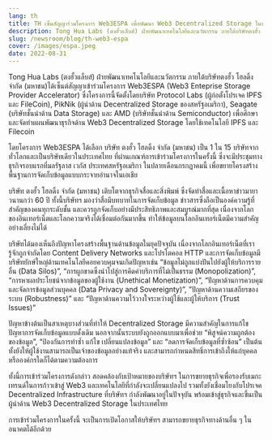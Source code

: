 ```yaml
---
lang: th
title: TH เซ็นสัญญาร่วมโครงการ Web3ESPA เพื่อพัฒนา Web3 Decentralized Storage ในประเทศไทย
description: Tong Hua Labs (ตงฮั้วแล็บส์) ฝ่ายพัฒนาเทคโนโลยีและนวัตกรรม ภายใต้บริษัทตงฮั้ว โฮลดิ้ง จำกัด (มหาชน)ได้เซ็นต์สัญญาเข้าร่วมโครงการ Web3ESPA (Web3 Enteprise Storage Provider Accelerator) ซึ่งโครงการนี้จัดตั้งโดยบริษัท Protocol Labs (ผู้ก่อตั้งโปรเจค IPFS และ FileCoin), PikNik (ผู้นําด้าน Decentralized Storage ของสหรัฐอเมริกา), Seagate (บริษัทชั้นนำด้าน Data Storage) และ AMD (บริษัทชั้นนำด้าน Semiconductor) เพื่อศึกษาและจัดทำแผนพัฒนาธุรกิจด้าน Web3 Decentralized Storage โดยใช้เทคโนโลยี IPFS และ Filecoin
slug: /newsroom/blog/th-web3-espa
cover: /images/espa.jpeg
date: 2022-08-31
---
```


Tong Hua Labs (ตงฮั้วแล็บส์) ฝ่ายพัฒนาเทคโนโลยีและนวัตกรรม ภายใต้บริษัทตงฮั้ว โฮลดิ้ง จำกัด (มหาชน)ได้เซ็นต์สัญญาเข้าร่วมโครงการ Web3ESPA (Web3 Enteprise Storage Provider Accelerator) ซึ่งโครงการนี้จัดตั้งโดยบริษัท Protocol Labs (ผู้ก่อตั้งโปรเจค IPFS และ FileCoin), PikNik (ผู้นําด้าน Decentralized Storage ของสหรัฐอเมริกา), Seagate (บริษัทชั้นนำด้าน Data Storage) และ AMD (บริษัทชั้นนำด้าน Semiconductor) เพื่อศึกษาและจัดทำแผนพัฒนาธุรกิจด้าน Web3 Decentralized Storage โดยใช้เทคโนโลยี IPFS และ Filecoin


โดยโครงการ Web3ESPA ได้เลือก บริษัท ตงฮั้ว โฮลดิ้ง จำกัด (มหาชน) เป็น 1 ใน 15 บริษัทจากทั่วโลกและเป็นบริษัทเดียวในประเทศไทย ที่ผ่านเกณฑ์การเข้าร่วมโครงการในครั้งนี้ ซึ่งจะมีประชุมทางธุรกิจรอบแรกที่มลรัฐลาส เวกัส ประเทศสหรัฐอเมริกา ในปลายเดือนกรกฎาคมนี้ เพื่อขยายโครงสร้างพื้นฐานการจัดเก็บข้อมูลแบบกระจายอำนาจในเอเชีย

บริษัท ตงฮั้ว โฮลดิ้ง จำกัด (มหาชน) เติบโตจากธุรกิจสื่อและสิ่งพิมพ์ ซึ่งจัดทำสื่อและเนื้อหาข่าวมายาวนานกว่า 60 ปี ทั้งนี้บริษัทฯ มองว่าสื่อมีบทบาทในการจัดเก็บข้อมูล ข่าวสารซึ่งถือเป็นองค์ความรู้ที่สำคัญของคนทุกระดับชั้น และควรถูกจัดเก็บอย่างมีประสิทธิภาพและสมบูรณ์มากที่สุด เนื่องจากโลกของอินเทอร์เน็ตและโลกความจริงได้เชื่อมต่อกันมากขึ้น ทำให้ข้อมูลบนโลกอินเทอร์เน็ตมีความสำคัญอย่างเลี่ยงไม่ได้


บริษัทได้มองเห็นถึงปัญหาโครงสร้างพื้นฐานด้านข้อมูลในยุคปัจจุบัน เนื่องจากโลกอินเทอร์เน็ตที่เรารู้จักถูกจำกัดโดย Content Delivery Networks และโปรโตคอล HTTP และการจัดเก็บข้อมูลมีบริษัทยักษ์ใหญ่ด้านเทคโนโลยีคอยควบคุมจนเกิดปัญหาเช่น “ข้อมูลไม่ถูกแบ่งปันไปยังผู้ให้บริการรายอื่น (Data Silos)”, “การผูกขาดซึ่งนำไปสู่การคิดค่าบริการที่ไม่เป็นธรรม (Monopolization)”, “การหาผลประโยชน์จากข้อมูลของผู้ใช้งาน (Unethical Monetization)”, “ปัญหาด้านการควบคุมและจัดการข้อมูลส่วนบุคคล (Data Privacy and Sovereignty)”, ”ปัญหาด้านความเสถียรของระบบ (Robustness)” และ “ปัญหาด้านความไว้วางใจระหว่างผู้ใช้และผู้ให้บริการ (Trust Issues)”


ปัญหาข้างต้นเป็นสาเหตุบางส่วนที่ทำให้ Decentralized Storage มีความสำคัญในการแก้ไขปัญหาการจัดเก็บข้อมูลแบบดั้งเดิม นอกจากนั้นระบบยังถูกออกแบบมาเพื่อช่วย “พิสูจน์ความถูกต้องของข้อมูล”, “ป้องกันการทำซ้ำ แก้ไข เปลี่ยนแปลงข้อมูล” และ “ลดการจัดเก็บข้อมูลที่ซ้ำซ้อน” เป็นต้น ทั้งยังให้ผู้ใช้งานสามารถเป็นเจ้าของข้อมูลอย่างแท้จริง และสามารถกำหนดสิทธิ์การเข้าถึงให้แก่บุคคล หรือองค์กรใดก็ได้ตามความต้องการ


ทั้งนี้การเข้าร่วมโครงการดังกล่าว สอดคล้องกับเป้าหมายของบริษัทฯ ในการขยายธุรกิจเพื่อรองรับเมกะเทรนด์ในการก้าวเข้าสู่ Web3 และเทคโนโลยีที่กำลังจะเปลี่ยนแปลงไป รวมทั้งยังเชื่อมโยงกับโปรเจค Decentralized Infrastructure ที่บริษัทฯ กำลังพัฒนาอยู่ในปัจจุบัน พร้อมเข้าสู่ธุรกิจและขึ้นเป็นผู้นำด้าน Web3 Decentralized Storage ในประเทศไทย


การเข้าร่วมโครงการในครั้งนี้ จะเป็นการเปิดโอกาสให้บริษัทฯ สามารถขยายธุรกิจทางด้านอื่น ๆ ในอนาคตได้อีกด้วย
